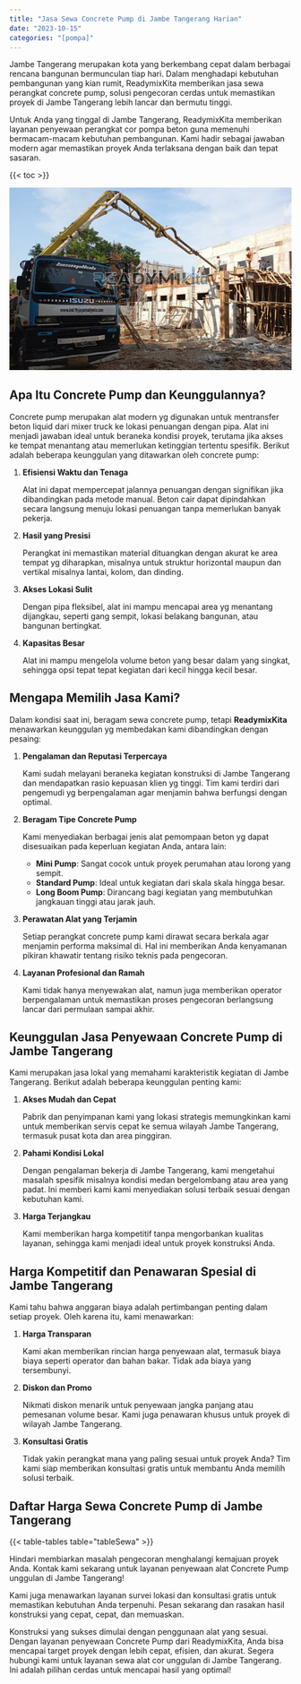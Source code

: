 ```yaml
---
title: "Jasa Sewa Concrete Pump di Jambe Tangerang Harian"
date: "2023-10-15"
categories: "[pompa]"
---
```


Jambe Tangerang merupakan kota yang berkembang cepat dalam berbagai rencana bangunan bermunculan tiap hari. Dalam menghadapi kebutuhan pembangunan yang kian rumit, ReadymixKita memberikan jasa sewa perangkat concrete pump, solusi pengecoran cerdas untuk memastikan proyek di Jambe Tangerang lebih lancar dan bermutu tinggi.

Untuk Anda yang tinggal di Jambe Tangerang, ReadymixKita memberikan layanan penyewaan perangkat cor pompa beton guna memenuhi bermacam-macam kebutuhan pembangunan. Kami hadir sebagai jawaban modern agar memastikan proyek Anda terlaksana dengan baik dan tepat sasaran.

{{< toc >}}

![Jasa Sewa Concrete Pump di Jambe Tangerang Harian](/images/pompa/sewa-pompa-26.jpg)

## Apa Itu Concrete Pump dan Keunggulannya?

Concrete pump merupakan alat modern yg digunakan untuk mentransfer beton liquid dari mixer truck ke lokasi penuangan dengan pipa. Alat ini menjadi jawaban ideal untuk beraneka kondisi proyek, terutama jika akses ke tempat menantang atau memerlukan ketinggian tertentu spesifik. Berikut adalah beberapa keunggulan yang ditawarkan oleh concrete pump:

1. **Efisiensi Waktu dan Tenaga**

   Alat ini dapat mempercepat jalannya penuangan dengan signifikan jika dibandingkan pada metode manual. Beton cair dapat dipindahkan secara langsung menuju lokasi penuangan tanpa memerlukan banyak pekerja.

2. **Hasil yang Presisi**

   Perangkat ini memastikan material dituangkan dengan akurat ke area tempat yg diharapkan, misalnya untuk struktur horizontal maupun dan vertikal misalnya lantai, kolom, dan dinding.

3. **Akses Lokasi Sulit**

   Dengan pipa fleksibel, alat ini mampu mencapai area yg menantang dijangkau, seperti gang sempit, lokasi belakang bangunan, atau bangunan bertingkat.

4. **Kapasitas Besar**

   Alat ini mampu mengelola volume beton yang besar dalam yang singkat, sehingga opsi tepat tepat kegiatan dari kecil hingga kecil besar.

## Mengapa Memilih Jasa Kami?

Dalam kondisi saat ini, beragam sewa concrete pump, tetapi **ReadymixKita** menawarkan keunggulan yg membedakan kami dibandingkan dengan pesaing:

1. **Pengalaman dan Reputasi Terpercaya**

   Kami sudah melayani beraneka kegiatan konstruksi di Jambe Tangerang dan mendapatkan rasio kepuasan klien yg tinggi. Tim kami terdiri dari pengemudi yg berpengalaman agar menjamin bahwa berfungsi dengan optimal.

2. **Beragam Tipe Concrete Pump**

   Kami menyediakan berbagai jenis alat pemompaan beton yg dapat disesuaikan pada keperluan kegiatan Anda, antara lain:
   - **Mini Pump**: Sangat cocok untuk proyek perumahan atau lorong yang sempit.
   - **Standard Pump**: Ideal untuk kegiatan dari skala skala hingga besar.
   - **Long Boom Pump**: Dirancang bagi kegiatan yang membutuhkan jangkauan tinggi atau jarak jauh.

3. **Perawatan Alat yang Terjamin**

   Setiap perangkat concrete pump kami dirawat secara berkala agar menjamin performa maksimal di. Hal ini memberikan Anda kenyamanan pikiran khawatir tentang risiko teknis pada pengecoran.

4. **Layanan Profesional dan Ramah**

   Kami tidak hanya menyewakan alat, namun juga memberikan operator berpengalaman untuk memastikan proses pengecoran berlangsung lancar dari permulaan sampai akhir.

## Keunggulan Jasa Penyewaan Concrete Pump di Jambe Tangerang

Kami merupakan jasa lokal yang memahami karakteristik kegiatan di Jambe Tangerang. Berikut adalah beberapa keunggulan penting kami:

1. **Akses Mudah dan Cepat**

   Pabrik dan penyimpanan kami yang lokasi strategis memungkinkan kami untuk memberikan servis cepat ke semua wilayah Jambe Tangerang, termasuk pusat kota dan area pinggiran.

2. **Pahami Kondisi Lokal**

   Dengan pengalaman bekerja di Jambe Tangerang, kami mengetahui masalah spesifik misalnya kondisi medan bergelombang atau area yang padat. Ini memberi kami kami menyediakan solusi terbaik sesuai dengan kebutuhan kami.

3. **Harga Terjangkau**

   Kami memberikan harga kompetitif tanpa mengorbankan kualitas layanan, sehingga kami menjadi ideal untuk proyek konstruksi Anda.

## Harga Kompetitif dan Penawaran Spesial di Jambe Tangerang

Kami tahu bahwa anggaran biaya adalah pertimbangan penting dalam setiap proyek. Oleh karena itu, kami menawarkan:

1. **Harga Transparan**

   Kami akan memberikan rincian harga penyewaan alat, termasuk biaya biaya seperti operator dan bahan bakar. Tidak ada biaya yang tersembunyi.

2. **Diskon dan Promo**

   Nikmati diskon menarik untuk penyewaan jangka panjang atau pemesanan volume besar. Kami juga penawaran khusus untuk proyek di wilayah Jambe Tangerang.

3. **Konsultasi Gratis**

   Tidak yakin perangkat mana yang paling sesuai untuk proyek Anda? Tim kami siap memberikan konsultasi gratis untuk membantu Anda memilih solusi terbaik.

## Daftar Harga Sewa Concrete Pump di Jambe Tangerang

{{< table-tables table="tableSewa" >}}

Hindari membiarkan masalah pengecoran menghalangi kemajuan proyek Anda. Kontak kami sekarang untuk layanan penyewaan alat Concrete Pump unggulan di Jambe Tangerang!

Kami juga menawarkan layanan survei lokasi dan konsultasi gratis untuk memastikan kebutuhan Anda terpenuhi. Pesan sekarang dan rasakan hasil konstruksi yang cepat, cepat, dan memuaskan.

Konstruksi yang sukses dimulai dengan penggunaan alat yang sesuai. Dengan layanan penyewaan Concrete Pump dari ReadymixKita, Anda bisa mencapai target proyek dengan lebih cepat, efisien, dan akurat. Segera hubungi kami untuk layanan sewa alat cor unggulan di Jambe Tangerang. Ini adalah pilihan cerdas untuk mencapai hasil yang optimal!